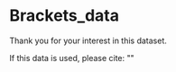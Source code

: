 # Brackets_data
Thank you for your interest in this dataset. 

If this data is used, please cite: ""
